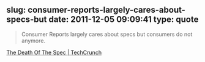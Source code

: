 slug: consumer-reports-largely-cares-about-specs-but
date: 2011-12-05 09:09:41
type: quote
---

> Consumer Reports largely cares about specs but consumers do not anymore.

[The Death Of The Spec | TechCrunch](http://techcrunch.com/2011/11/14/rip-spec/)

